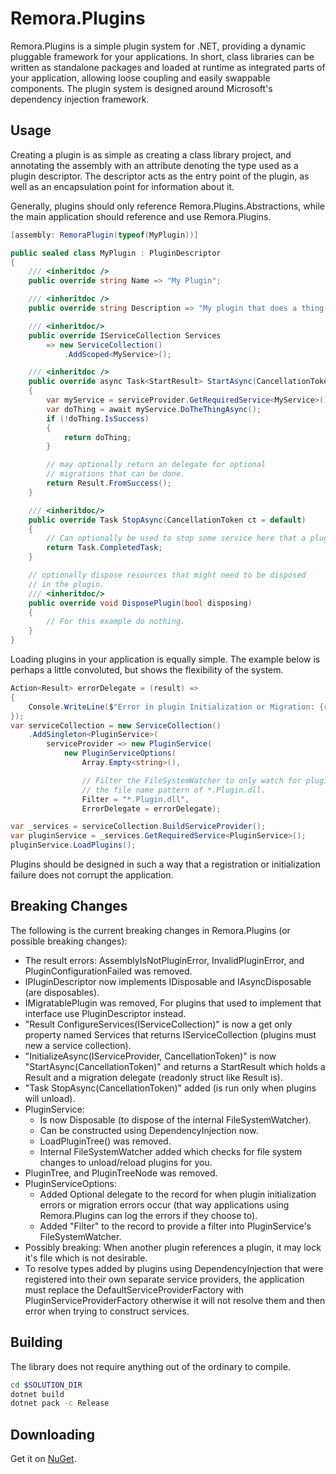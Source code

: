 Remora.Plugins
==============

Remora.Plugins is a simple plugin system for .NET, providing a dynamic pluggable
framework for your applications. In short, class libraries can be written as 
standalone packages and loaded at runtime as integrated parts of your 
application, allowing loose coupling and easily swappable components. The plugin 
system is designed around Microsoft's dependency injection framework.

## Usage
Creating a plugin is as simple as creating a class library project, and 
annotating the assembly with an attribute denoting the type used as a plugin 
descriptor. The descriptor acts as the entry point of the plugin, as well as an
encapsulation point for information about it.

Generally, plugins should only reference Remora.Plugins.Abstractions, while the
main application should reference and use Remora.Plugins.

```c#
[assembly: RemoraPlugin(typeof(MyPlugin))]

public sealed class MyPlugin : PluginDescriptor
{
    /// <inheritdoc />
    public override string Name => "My Plugin";

    /// <inheritdoc />
    public override string Description => "My plugin that does a thing.";

    /// <inheritdoc/>
    public override IServiceCollection Services
        => new ServiceCollection()
            .AddScoped<MyService>();

    /// <inheritdoc />
    public override async Task<StartResult> StartAsync(CancellationToken ct = default)
    {
        var myService = serviceProvider.GetRequiredService<MyService>();
        var doThing = await myService.DoTheThingAsync();
        if (!doThing.IsSuccess)
        {
            return doThing;
        }

        // may optionally return an delegate for optional
        // migrations that can be done.
        return Result.FromSuccess();
    }

    /// <inheritdoc/>
    public override Task StopAsync(CancellationToken ct = default)
    {
        // Can optionally be used to stop some service here that a plugin may start.
        return Task.CompletedTask;
    }

    // optionally dispose resources that might need to be disposed
    // in the plugin.
    /// <inheritdoc/>
    public override void DisposePlugin(bool disposing)
    {
        // For this example do nothing.
    }
}
```

Loading plugins in your application is equally simple. The example below is
perhaps a little convoluted, but shows the flexibility of the system.

```c#
Action<Result> errorDelegate = (result) =>
{
    Console.WriteLine($"Error in plugin Initialization or Migration: {result.Error.Message}");
});
var serviceCollection = new ServiceCollection()
    .AddSingleton<PluginService>(
        serviceProvider => new PluginService(
            new PluginServiceOptions(
                Array.Empty<string>(),

                // Filter the FileSystemWatcher to only watch for plugins with
                // the file name pattern of *.Plugin.dll.
                Filter = "*.Plugin.dll",
                ErrorDelegate = errorDelegate);

var _services = serviceCollection.BuildServiceProvider();
var pluginService = _services.GetRequiredService<PluginService>();
pluginService.LoadPlugins();
```

Plugins should be designed in such a way that a registration or initialization 
failure does not corrupt the application.

## Breaking Changes

The following is the current breaking changes in Remora.Plugins (or possible breaking changes):

- The result errors: AssemblyIsNotPluginError, InvalidPluginError, and PluginConfigurationFailed was removed.
- IPluginDescriptor now implements IDisposable and IAsyncDisposable (are disposables).
- IMigratablePlugin was removed, For plugins that used to implement that interface use PluginDescriptor instead.
- "Result ConfigureServices(IServiceCollection)" is now a get only property named Services that returns IServiceCollection (plugins must new a service collection).
- "InitializeAsync(IServiceProvider, CancellationToken)" is now "StartAsync(CancellationToken)" and returns a StartResult which holds a Result and a migration delegate (readonly struct like Result is).
- "Task StopAsync(CancellationToken)" added (is run only when plugins will unload).
- PluginService:
   - Is now Disposable (to dispose of the internal FileSystemWatcher).
   - Can be constructed using DependencyInjection now.
   - LoadPluginTree() was removed.
   - Internal FileSystemWatcher added which checks for file system changes to unload/reload plugins for you.
- PluginTree, and PluginTreeNode was removed.
- PluginServiceOptions:
   - Added Optional delegate to the record for when plugin initialization errors or migration errors occur (that way applications using Remora.Plugins can log the errors if they choose to).
   - Added "Filter" to the record to provide a filter into PluginService's FileSystemWatcher.
- Possibly breaking: When another plugin references a plugin, it may lock it's file which is not desirable.
- To resolve types added by plugins using DependencyInjection that were registered into their own separate service providers, the application must replace the DefaultServiceProviderFactory with PluginServiceProviderFactory otherwise it will not resolve them and then error when trying to construct services.

## Building
The library does not require anything out of the ordinary to compile.

```bash
cd $SOLUTION_DIR
dotnet build
dotnet pack -c Release
```

## Downloading
Get it on [NuGet][1].


[1]: https://www.nuget.org/packages/Remora.Plugins/
